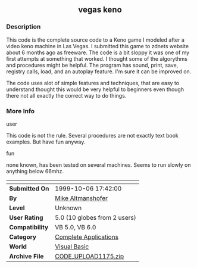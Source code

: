 ﻿<div align="center">

## vegas keno


</div>

### Description

This code is the complete source code to a Keno game I modeled after a video keno machine in Las Vegas. I submitted this game to zdnets website about 6 months ago as freeware. The code is a bit sloppy it was one of my first attempts at something that worked. I thought some of the algorythms and procedures might be helpful. The program has sound, print, save, registry calls, load, and an autoplay feature. I'm sure it can be improved on.

The code uses alot of simple features and techniques, that are easy to understand thought this would be very helpful to beginners even though there not all exactly the correct way to do things.
 
### More Info
 
user

This code is not the rule. Several procedures are not exactly text book examples. But have fun anyway.

fun

none known, has been tested on several machines. Seems to run slowly on anything below 66mhz.


<span>             |<span>
---                |---
**Submitted On**   |1999-10-06 17:42:00
**By**             |[Mike Altmanshofer](https://github.com/Planet-Source-Code/PSCIndex/blob/master/ByAuthor/mike-altmanshofer.md)
**Level**          |Unknown
**User Rating**    |5.0 (10 globes from 2 users)
**Compatibility**  |VB 5\.0, VB 6\.0
**Category**       |[Complete Applications](https://github.com/Planet-Source-Code/PSCIndex/blob/master/ByCategory/complete-applications__1-27.md)
**World**          |[Visual Basic](https://github.com/Planet-Source-Code/PSCIndex/blob/master/ByWorld/visual-basic.md)
**Archive File**   |[CODE\_UPLOAD1175\.zip](https://github.com/Planet-Source-Code/mike-altmanshofer-vegas-keno__1-3905/archive/master.zip)








